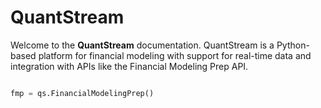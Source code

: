 # QuantStream

Welcome to the **QuantStream** documentation. QuantStream is a Python-based platform for financial modeling with support for real-time data and integration with APIs like the Financial Modeling Prep API.

```python

fmp = qs.FinancialModelingPrep()

```